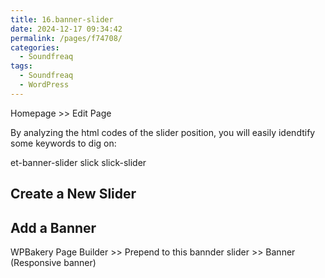 ```yaml
---
title: 16.banner-slider
date: 2024-12-17 09:34:42
permalink: /pages/f74708/
categories: 
  - Soundfreaq
tags: 
  - Soundfreaq
  - WordPress
---
```

Homepage >> Edit Page

By analyzing the html codes of the slider position, you will easily idendtify some keywords to dig on:

et-banner-slider
slick
slick-slider

## Create a New Slider

## Add a Banner

WPBakery Page Builder >> Prepend to this bannder slider >> Banner (Responsive banner)
